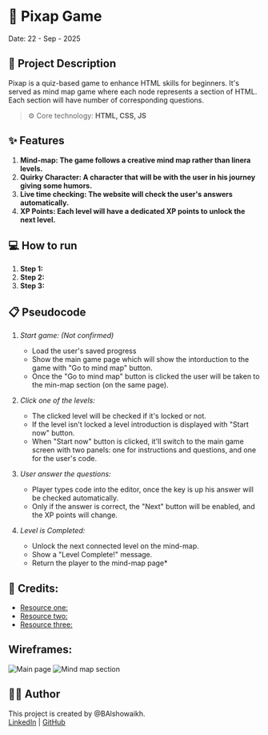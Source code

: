 # 🚀 Pixap Game
Date: 22 - Sep - 2025

## 📝 Project Description
Pixap is a quiz-based game to enhance HTML skills for beginners. It's served as mind map game where each node represents a section of HTML. Each section will have number of corresponding questions. <br>

> ⚙️ Core technology: **HTML, CSS, JS**<br>

## ✨ Features
1. **Mind-map: The game follows a creative mind map rather than linera levels.**
2. **Quirky Character: A character that will be with the user in his journey giving some humors.**
3. **Live time checking: The website will check the user's answers automatically.**
4. **XP Points: Each level will have a dedicated XP points to unlock the next level.**

## 💻 How to run
1. **Step 1:**
2. **Step 2:**
3. **Step 3:**

## 📋 Pseudocode 
1. *Start game: (Not confirmed)*
    * Load the user's saved progress
    * Show the main game page which will show the intorduction to the game with "Go to mind map" button.
    * Once the "Go to mind map" button is clicked the user will be taken to the min-map section (on the same page).

2. *Click one of the levels:*
    * The clicked level will be checked if it's locked or not.
    * If the level isn't locked a level introduction is displayed with "Start now" button.
    *  When "Start now" button is clicked, it'll switch to the main game screen with two panels: one for instructions and questions, and one for the user's code.

3. *User answer the questions:*
    * Player types code into the editor, once the key is up his answer will be checked automatically.
    * Only if the answer is correct, the "Next" button will be enabled, and the XP points will change.

4. *Level is Completed:*
    * Unlock the next connected level on the mind-map.
    * Show a "Level Complete!" message.
    * Return the player to the mind-map page*

## 🔗 Credits:
* [Resource one:](Link)
* [Resource two:](Link)
* [Resource three:](Link)

## Wireframes:
![Main page](main-page.png)
![Mind map section](min-map-section.png)

## 👩‍💻 Author
This project is created by @BAlshowaikh.<br>
[LinkedIn](www.linkedin.com/in/batoolalshowaikh) | [GitHub](https://github.com/BAlshowaikh)


